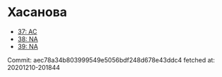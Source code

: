 # Хасанова
- [37: AC](37.md)
- [38: NA](38.md)
- [39: NA](39.md)

Commit: aec78a34b803999549e5056bdf248d678e43ddc4
 fetched at: 20201210-201844
